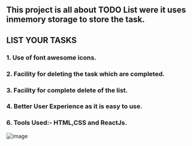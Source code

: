 ## This project is all about TODO List were it uses inmemory storage to store the task.

## LIST YOUR TASKS
### 1. Use of font awesome icons.
### 2. Facility for deleting the task which are completed.
### 3. Facility for complete delete of the list.
### 4. Better User Experience as it is easy to use.
### 6. Tools Used:- HTML,CSS and ReactJs.

![image](https://user-images.githubusercontent.com/80665434/135561891-08ab6606-6fb3-4d77-a92a-4dda2f5fb5e4.png)
